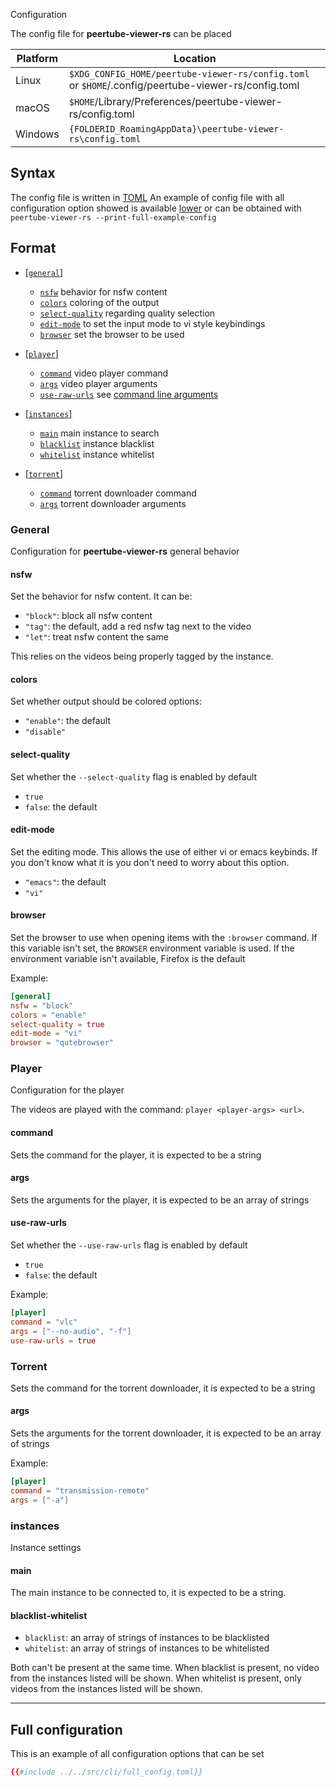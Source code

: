 Configuration


The config file for **peertube-viewer-rs** can be placed

| Platform | Location                                                                                            |
| -------  | -------------------------------------                                                               |
| Linux    | `$XDG_CONFIG_HOME/peertube-viewer-rs/config.toml` or `$HOME`/.config/peertube-viewer-rs/config.toml |
| macOS    | `$HOME`/Library/Preferences/peertube-viewer-rs/config.toml                                          |
| Windows  | `{FOLDERID_RoamingAppData}\peertube-viewer-rs\config.toml`                                          |

Syntax
------

The config file is written in [TOML](https://github.com/toml-lang/toml)
An example of config file with all configuration option showed is available [lower](#full-configuration) or can be obtained with `peertube-viewer-rs --print-full-example-config`

Format
------

- [[`general`]](#general)
    - [`nsfw`](#nsfw) behavior for nsfw content
    - [`colors`](#colors) coloring of the output
    - [`select-quality`](#select-quality) regarding quality selection
    - [`edit-mode`](#edit-mode) to set the input mode to vi style keybindings
    - [`browser`](#browser) set the browser to be used

- [[`player`]](#player)
    - [`command`](#command) video player command
    - [`args`](#args) video player arguments
    - [`use-raw-urls`](#use-raw-urls) see [command line arguments](cli/args.md)

- [[`instances`]](#instances)
    - [`main`](#main) main instance to search
    - [`blacklist`](#blacklist-whitelist) instance blacklist
    - [`whitelist`](#blacklist-whitelist) instance whitelist

- [[`torrent`]](#torrent)
    - [`command`](#command) torrent downloader command
    - [`args`](#args) torrent downloader arguments


### General
Configuration for **peertube-viewer-rs** general behavior

#### nsfw
Set the behavior for nsfw content. It can be:

- `"block"`: block all nsfw content
- `"tag"`: the default, add a red nsfw tag next to the video
- `"let"`: treat nsfw content the same

This relies on the videos being properly tagged by the instance.


#### colors
Set whether output should be colored options:

- `"enable"`: the default
- `"disable"`



#### select-quality
Set whether the `--select-quality` flag is enabled by default

- `true`
- `false`: the default

#### edit-mode
Set the editing mode.
This allows the use of either vi or emacs keybinds. If you don't know what it is you don't need to worry about this option.

- `"emacs"`: the default
- `"vi"`

#### browser
Set the browser to use when opening items with the `:browser` command.
If this variable isn't set, the `BROWSER` environment variable is used.
If the environment variable isn't available, Firefox is the default


Example:
```toml
[general]
nsfw = "block"
colors = "enable"
select-quality = true
edit-mode = "vi"
browser = "qutebrowser"
```
### Player
Configuration for the player

The videos are played with the command: `player <player-args> <url>`.

#### command
Sets the command for the player, it is expected to be a string
#### args
Sets the arguments for the player, it is expected to be an array of strings
#### use-raw-urls
Set whether the `--use-raw-urls` flag is enabled by default

- `true`
- `false`: the default

Example:
```toml
[player]
command = "vlc"
args = ["--no-audio", "-f"]
use-raw-urls = true
```

### Torrent
Sets the command for the torrent downloader, it is expected to be a string
#### args
Sets the arguments for the torrent downloader, it is expected to be an array of strings

Example:
```toml
[player]
command = "transmission-remote"
args = ["-a"]
```

### instances

Instance settings

#### main
The main instance to be connected to, it is expected to be a string.

#### blacklist-whitelist

- `blacklist`: an array of strings of instances to be blacklisted
- `whitelist`: an array of strings of instances to be whitelisted

Both can't be present at the same time.
When blacklist is present, no video from the instances listed will be shown.
When whitelist is present, only videos from the instances listed will be shown.

---

Full configuration
-------------------

This is an example of all configuration options that can be set

``` TOML
{{#include ../../src/cli/full_config.toml}}
```
